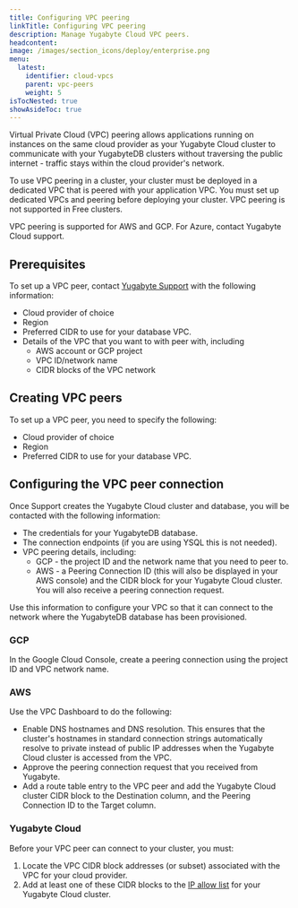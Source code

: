 ```yaml
---
title: Configuring VPC peering
linkTitle: Configuring VPC peering
description: Manage Yugabyte Cloud VPC peers.
headcontent:
image: /images/section_icons/deploy/enterprise.png
menu:
  latest:
    identifier: cloud-vpcs
    parent: vpc-peers
    weight: 5
isTocNested: true
showAsideToc: true
---
```


Virtual Private Cloud (VPC) peering allows applications running on instances on the same cloud provider as your Yugabyte Cloud cluster to communicate with your YugabyteDB clusters without traversing the public internet - traffic stays within the cloud provider's network.

To use VPC peering in a cluster, your cluster must be deployed in a dedicated VPC that is peered with your application VPC. You must set up dedicated VPCs and peering before deploying your cluster. VPC peering is not supported in Free clusters.

VPC peering is supported for AWS and GCP. For Azure, contact Yugabyte Cloud support.

## Prerequisites

To set up a VPC peer, contact [Yugabyte Support](https://support.yugabyte.com/hc/en-us/requests/new?ticket_form_id=360003113431) with the following information:

- Cloud provider of choice
- Region
- Preferred CIDR to use for your database VPC.
- Details of the VPC that you want to with peer with, including
  - AWS account or GCP project
  - VPC ID/network name
  - CIDR blocks of the VPC network

## Creating VPC peers

To set up a VPC peer, you need to specify the following:

- Cloud provider of choice
- Region
- Preferred CIDR to use for your database VPC.

## Configuring the VPC peer connection

Once Support creates the Yugabyte Cloud cluster and database, you will be contacted with the following information:

- The credentials for your YugabyteDB database.
- The connection endpoints (if you are using YSQL this is not needed).
- VPC peering details, including:
  - GCP - the project ID and the network name that you need to peer to.
  - AWS - a Peering Connection ID (this will also be displayed in your AWS console) and the CIDR block for your Yugabyte Cloud cluster. You will also receive a peering connection request.

Use this information to configure your VPC so that it can connect to the network where the YugabyteDB database has been provisioned.

### GCP

In the Google Cloud Console, create a peering connection using the project ID and VPC network name.

### AWS

Use the VPC Dashboard to do the following:

- Enable DNS hostnames and DNS resolution. This ensures that the cluster's hostnames in standard connection strings automatically resolve to private instead of public IP addresses when the Yugabyte Cloud cluster is accessed from the VPC.
- Approve the peering connection request that you received from Yugabyte.
- Add a route table entry to the VPC peer and add the Yugabyte Cloud cluster CIDR block to the Destination column, and the Peering Connection ID to the Target column.

### Yugabyte Cloud

Before your VPC peer can connect to your cluster, you must:

1. Locate the VPC CIDR block addresses (or subset) associated with the VPC for your cloud provider.
1. Add at least one of these CIDR blocks to the [IP allow list](../../cloud-basics/add-connections) for your Yugabyte Cloud cluster.
